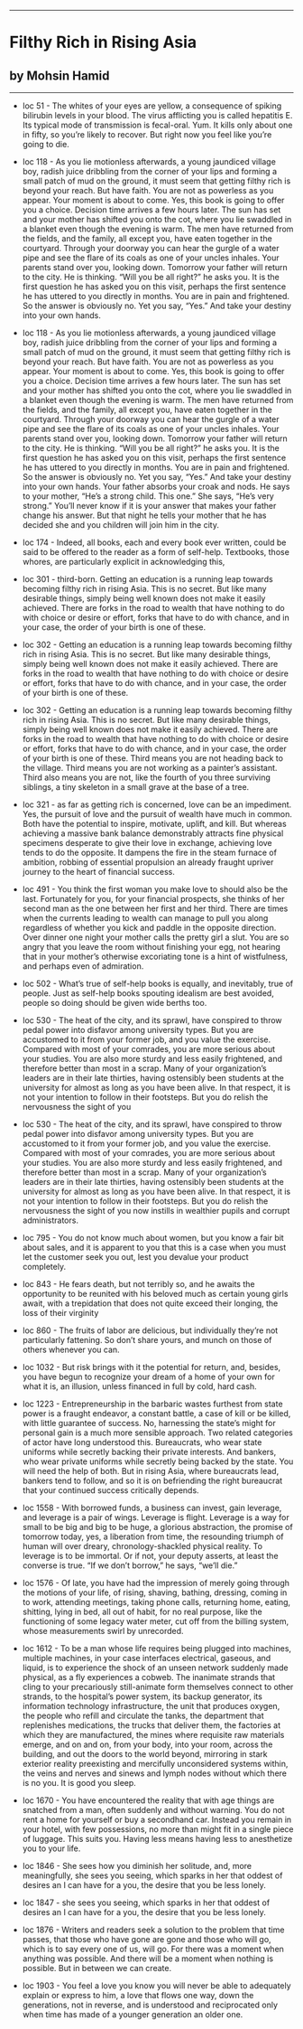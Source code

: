 
---
#  Filthy Rich in Rising Asia
## by Mohsin Hamid
---

 - loc 51 - The whites of your eyes are yellow, a consequence of spiking bilirubin levels in your blood. The virus afflicting you is called hepatitis E. Its typical mode of transmission is fecal-oral. Yum. It kills only about one in fifty, so you’re likely to recover. But right now you feel like you’re going to die.

 - loc 118 - As you lie motionless afterwards, a young jaundiced village boy, radish juice dribbling from the corner of your lips and forming a small patch of mud on the ground, it must seem that getting filthy rich is beyond your reach. But have faith. You are not as powerless as you appear. Your moment is about to come. Yes, this book is going to offer you a choice. Decision time arrives a few hours later. The sun has set and your mother has shifted you onto the cot, where you lie swaddled in a blanket even though the evening is warm. The men have returned from the fields, and the family, all except you, have eaten together in the courtyard. Through your doorway you can hear the gurgle of a water pipe and see the flare of its coals as one of your uncles inhales. Your parents stand over you, looking down. Tomorrow your father will return to the city. He is thinking. “Will you be all right?” he asks you. It is the first question he has asked you on this visit, perhaps the first sentence he has uttered to you directly in months. You are in pain and frightened. So the answer is obviously no. Yet you say, “Yes.” And take your destiny into your own hands.

 - loc 118 - As you lie motionless afterwards, a young jaundiced village boy, radish juice dribbling from the corner of your lips and forming a small patch of mud on the ground, it must seem that getting filthy rich is beyond your reach. But have faith. You are not as powerless as you appear. Your moment is about to come. Yes, this book is going to offer you a choice. Decision time arrives a few hours later. The sun has set and your mother has shifted you onto the cot, where you lie swaddled in a blanket even though the evening is warm. The men have returned from the fields, and the family, all except you, have eaten together in the courtyard. Through your doorway you can hear the gurgle of a water pipe and see the flare of its coals as one of your uncles inhales. Your parents stand over you, looking down. Tomorrow your father will return to the city. He is thinking. “Will you be all right?” he asks you. It is the first question he has asked you on this visit, perhaps the first sentence he has uttered to you directly in months. You are in pain and frightened. So the answer is obviously no. Yet you say, “Yes.” And take your destiny into your own hands. Your father absorbs your croak and nods. He says to your mother, “He’s a strong child. This one.” She says, “He’s very strong.” You’ll never know if it is your answer that makes your father change his answer. But that night he tells your mother that he has decided she and you children will join him in the city.

 - loc 174 - Indeed, all books, each and every book ever written, could be said to be offered to the reader as a form of self-help. Textbooks, those whores, are particularly explicit in acknowledging this,

 - loc 301 - third-born. Getting an education is a running leap towards becoming filthy rich in rising Asia. This is no secret. But like many desirable things, simply being well known does not make it easily achieved. There are forks in the road to wealth that have nothing to do with choice or desire or effort, forks that have to do with chance, and in your case, the order of your birth is one of these.

 - loc 302 - Getting an education is a running leap towards becoming filthy rich in rising Asia. This is no secret. But like many desirable things, simply being well known does not make it easily achieved. There are forks in the road to wealth that have nothing to do with choice or desire or effort, forks that have to do with chance, and in your case, the order of your birth is one of these.

 - loc 302 - Getting an education is a running leap towards becoming filthy rich in rising Asia. This is no secret. But like many desirable things, simply being well known does not make it easily achieved. There are forks in the road to wealth that have nothing to do with choice or desire or effort, forks that have to do with chance, and in your case, the order of your birth is one of these. Third means you are not heading back to the village. Third means you are not working as a painter’s assistant. Third also means you are not, like the fourth of you three surviving siblings, a tiny skeleton in a small grave at the base of a tree.

 - loc 321 - as far as getting rich is concerned, love can be an impediment. Yes, the pursuit of love and the pursuit of wealth have much in common. Both have the potential to inspire, motivate, uplift, and kill. But whereas achieving a massive bank balance demonstrably attracts fine physical specimens desperate to give their love in exchange, achieving love tends to do the opposite. It dampens the fire in the steam furnace of ambition, robbing of essential propulsion an already fraught upriver journey to the heart of financial success.

 - loc 491 - You think the first woman you make love to should also be the last. Fortunately for you, for your financial prospects, she thinks of her second man as the one between her first and her third. There are times when the currents leading to wealth can manage to pull you along regardless of whether you kick and paddle in the opposite direction. Over dinner one night your mother calls the pretty girl a slut. You are so angry that you leave the room without finishing your egg, not hearing that in your mother’s otherwise excoriating tone is a hint of wistfulness, and perhaps even of admiration.

 - loc 502 - What’s true of self-help books is equally, and inevitably, true of people. Just as self-help books spouting idealism are best avoided, people so doing should be given wide berths too.

 - loc 530 - The heat of the city, and its sprawl, have conspired to throw pedal power into disfavor among university types. But you are accustomed to it from your former job, and you value the exercise. Compared with most of your comrades, you are more serious about your studies. You are also more sturdy and less easily frightened, and therefore better than most in a scrap. Many of your organization’s leaders are in their late thirties, having ostensibly been students at the university for almost as long as you have been alive. In that respect, it is not your intention to follow in their footsteps. But you do relish the nervousness the sight of you

 - loc 530 - The heat of the city, and its sprawl, have conspired to throw pedal power into disfavor among university types. But you are accustomed to it from your former job, and you value the exercise. Compared with most of your comrades, you are more serious about your studies. You are also more sturdy and less easily frightened, and therefore better than most in a scrap. Many of your organization’s leaders are in their late thirties, having ostensibly been students at the university for almost as long as you have been alive. In that respect, it is not your intention to follow in their footsteps. But you do relish the nervousness the sight of you now instills in wealthier pupils and corrupt administrators.

 - loc 795 - You do not know much about women, but you know a fair bit about sales, and it is apparent to you that this is a case when you must let the customer seek you out, lest you devalue your product completely.

 - loc 843 - He fears death, but not terribly so, and he awaits the opportunity to be reunited with his beloved much as certain young girls await, with a trepidation that does not quite exceed their longing, the loss of their virginity

 - loc 860 - The fruits of labor are delicious, but individually they’re not particularly fattening. So don’t share yours, and munch on those of others whenever you can.

 - loc 1032 - But risk brings with it the potential for return, and, besides, you have begun to recognize your dream of a home of your own for what it is, an illusion, unless financed in full by cold, hard cash.

 - loc 1223 - Entrepreneurship in the barbaric wastes furthest from state power is a fraught endeavor, a constant battle, a case of kill or be killed, with little guarantee of success. No, harnessing the state’s might for personal gain is a much more sensible approach. Two related categories of actor have long understood this. Bureaucrats, who wear state uniforms while secretly backing their private interests. And bankers, who wear private uniforms while secretly being backed by the state. You will need the help of both. But in rising Asia, where bureaucrats lead, bankers tend to follow, and so it is on befriending the right bureaucrat that your continued success critically depends.

 - loc 1558 - With borrowed funds, a business can invest, gain leverage, and leverage is a pair of wings. Leverage is flight. Leverage is a way for small to be big and big to be huge, a glorious abstraction, the promise of tomorrow today, yes, a liberation from time, the resounding triumph of human will over dreary, chronology-shackled physical reality. To leverage is to be immortal. Or if not, your deputy asserts, at least the converse is true. “If we don’t borrow,” he says, “we’ll die.”

 - loc 1576 - Of late, you have had the impression of merely going through the motions of your life, of rising, shaving, bathing, dressing, coming in to work, attending meetings, taking phone calls, returning home, eating, shitting, lying in bed, all out of habit, for no real purpose, like the functioning of some legacy water meter, cut off from the billing system, whose measurements swirl by unrecorded.

 - loc 1612 - To be a man whose life requires being plugged into machines, multiple machines, in your case interfaces electrical, gaseous, and liquid, is to experience the shock of an unseen network suddenly made physical, as a fly experiences a cobweb. The inanimate strands that cling to your precariously still-animate form themselves connect to other strands, to the hospital’s power system, its backup generator, its information technology infrastructure, the unit that produces oxygen, the people who refill and circulate the tanks, the department that replenishes medications, the trucks that deliver them, the factories at which they are manufactured, the mines where requisite raw materials emerge, and on and on, from your body, into your room, across the building, and out the doors to the world beyond, mirroring in stark exterior reality preexisting and mercifully unconsidered systems within, the veins and nerves and sinews and lymph nodes without which there is no you. It is good you sleep.

 - loc 1670 - You have encountered the reality that with age things are snatched from a man, often suddenly and without warning. You do not rent a home for yourself or buy a secondhand car. Instead you remain in your hotel, with few possessions, no more than might fit in a single piece of luggage. This suits you. Having less means having less to anesthetize you to your life.

 - loc 1846 - She sees how you diminish her solitude, and, more meaningfully, she sees you seeing, which sparks in her that oddest of desires an I can have for a you, the desire that you be less lonely.

 - loc 1847 - she sees you seeing, which sparks in her that oddest of desires an I can have for a you, the desire that you be less lonely.

 - loc 1876 - Writers and readers seek a solution to the problem that time passes, that those who have gone are gone and those who will go, which is to say every one of us, will go. For there was a moment when anything was possible. And there will be a moment when nothing is possible. But in between we can create.

 - loc 1903 - You feel a love you know you will never be able to adequately explain or express to him, a love that flows one way, down the generations, not in reverse, and is understood and reciprocated only when time has made of a younger generation an older one.

